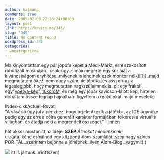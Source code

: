 ```yaml
---
author: kalmanp
comments: true
date: 2005-02-09 22:26:24+00:00
layout: post
link: http://kavics.me/345/
slug: '345'
title: No Content Found
wordpress_id: 345
categories:
- Uncategorized
---
```


Ma kinyomtattam egy pár jópofa képet a Medi-Markt, erre szakosított robotizált masináján...csak-úgy..símán megérte egy sör árát a kíváncsiságom enyhítése..milyenek is lehetnek ezek monitor nélkül?:)..majd megmutatom őket!..nem nagy szám, de jópofa..és asszem az a legeslegjobb, hogy megmutattan nagyszüleimnek is..pl: egy fraktál, egy"[ypetya-kép](http://aszk.freeblog.hu/files/petya/arc2.jpg)", [10köröM](http://kavics.freeblog.hu/Files/Resize%20of%20lprpm.jpg), és még egy jópár kavicson-látott kép, hirtelen dobáltam össze tegnap hajnalban..figyeltem a reakciókat..majd mesélek:)




INdex-cikkActuell-Rovat:  
"A vásárló úgy jut a pénzhez, hogy bejelentkezik a játékba, az IGE ügynöke pedig egy az erre a célra generált karakter formájában felkeresi a virtuális világban, és átadja neki a megrendelt összeget." - [innen](http://index.hu/tech/net/robot0209/)




hát akkor mostan itt az ideje: **SZÉP** _Álmokat_ _mindenkinek_!  
ui.:(ata..kéne csinálnod egy központi álom-számlálót..szép nagy színes POR-TÁL..szerintem bejönne a jónépnek..ilyen Álom-Blog...vagymi:):)




![](http://kavics.freeblog.hu/Files/lakeT.JPG) itt is jártunk..mint1szer:)
